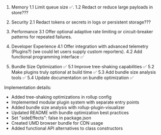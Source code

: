 1. Memory
1.1   Limit queue size ✅.
1.2	  Redact or reduce large payloads in store???

2. Security
2.1   Redact tokens or secrets in logs or persistent storage???

3. Performance
3.1   Offer optional adaptive rate limiting or circuit-breaker patterns for repeated failures.

4. Developer Experience
4.1   Offer integration with advanced telemetry (Plugins?) (we could let users supply custom reporters).
4.2   Add functional programming interface ✅

5. Bundle Size Optimization ✅
5.1   Improve tree-shaking capabilities ✅
5.2   Make plugins truly optional at build time ✅
5.3   Add bundle size analysis tools ✅
5.4   Update documentation on bundle optimization ✅

Implementation details:
- Added tree-shaking optimizations in rollup config
- Implemented modular plugin system with separate entry points
- Added bundle size analysis with rollup-plugin-visualizer
- Updated README with bundle optimization best practices
- Set "sideEffects": false in package.json
- Created UMD browser bundle for CDN usage
- Added functional API alternatives to class constructors